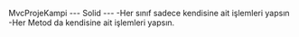 MvcProjeKampi
--- Solid --- 
-Her sınıf sadece kendisine ait işlemleri yapsın
-Her Metod da kendisine ait işlemleri yapsın.